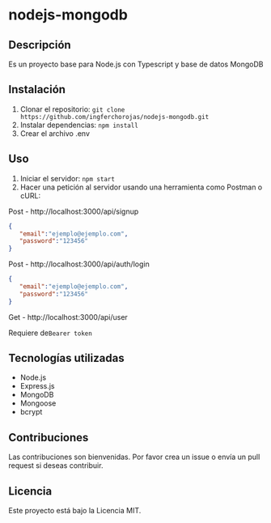 # nodejs-mongodb

## Descripción
Es un proyecto base para Node.js con Typescript y base de datos MongoDB

## Instalación
1. Clonar el repositorio: `git clone https://github.com/ingferchorojas/nodejs-mongodb.git`
2. Instalar dependencias: `npm install`
3. Crear el archivo .env 

## Uso
1. Iniciar el servidor: `npm start`
2. Hacer una petición al servidor usando una herramienta como Postman o cURL:

Post - http://localhost:3000/api/signup 
```json
{
   "email":"ejemplo@ejemplo.com",
   "password":"123456"
}
```

Post - http://localhost:3000/api/auth/login
```json
{
   "email":"ejemplo@ejemplo.com",
   "password":"123456"
}
```
Get - http://localhost:3000/api/user


Requiere de`Bearer token`

## Tecnologías utilizadas
- Node.js
- Express.js
- MongoDB
- Mongoose
- bcrypt

## Contribuciones
Las contribuciones son bienvenidas. Por favor crea un issue o envía un pull request si deseas contribuir.

## Licencia
Este proyecto está bajo la Licencia MIT.
